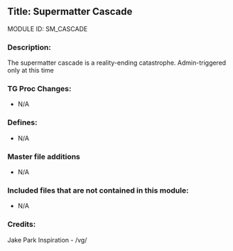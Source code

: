 ## Title: Supermatter Cascade

MODULE ID: SM_CASCADE

### Description:

The supermatter cascade is a reality-ending catastrophe. Admin-triggered only at this time

### TG Proc Changes:

- N/A

### Defines:

- N/A

### Master file additions

- N/A

### Included files that are not contained in this module:

- N/A

### Credits:

Jake Park
Inspiration - /vg/
